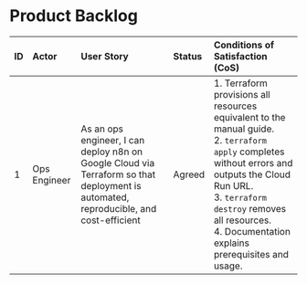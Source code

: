# Product Backlog

| ID | Actor | User Story | Status | Conditions of Satisfaction (CoS) |
| :-- | :---- | :--------- | :----- | :------------------------------ |
| 1 | Ops Engineer | As an ops engineer, I can deploy n8n on Google Cloud via Terraform so that deployment is automated, reproducible, and cost-efficient | Agreed | 1. Terraform provisions all resources equivalent to the manual guide.<br/>2. `terraform apply` completes without errors and outputs the Cloud Run URL.<br/>3. `terraform destroy` removes all resources.<br/>4. Documentation explains prerequisites and usage. | 